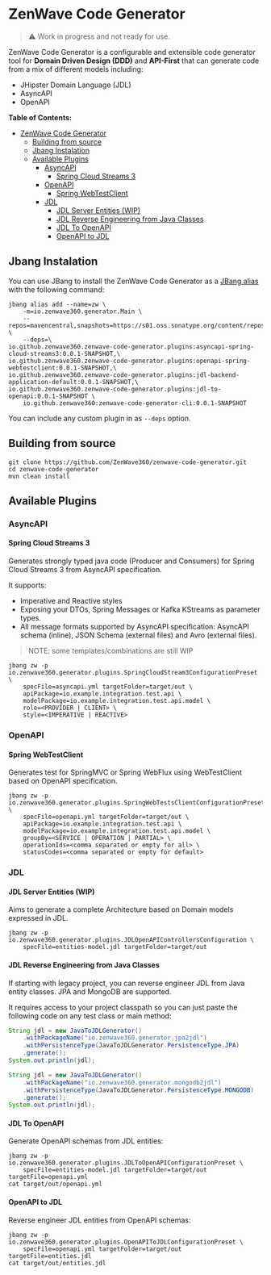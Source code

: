 # ZenWave Code Generator

> :warning: Work in progress and not ready for use.

ZenWave Code Generator is a configurable and extensible code generator tool for **Domain Driven Design (DDD)** and **API-First** that can generate code from a mix of different models including:

- JHipster Domain Language (JDL)
- AsyncAPI
- OpenAPI

**Table of Contents:**

- [ZenWave Code Generator](#zenwave-code-generator)
  - [Building from source](#building-from-source)
  - [Jbang Instalation](#jbang-instalation)
  - [Available Plugins](#available-plugins)
    - [AsyncAPI](#asyncapi)
      - [Spring Cloud Streams 3](#spring-cloud-streams-3)
    - [OpenAPI](#openapi)
      - [Spring WebTestClient](#spring-webtestclient)
    - [JDL](#jdl)
      - [JDL Server Entities (WIP)](#jdl-server-entities-wip)
      - [JDL Reverse Engineering from Java Classes](#jdl-reverse-engineering-from-java-classes)
      - [JDL To OpenAPI](#jdl-to-openapi)
      - [OpenAPI to JDL](#openapi-to-jdl)

## Jbang Instalation

You can use JBang to install the ZenWave Code Generator as a [JBang alias](https://www.jbang.dev/documentation/guide/latest/alias_catalogs.html) with the following command:

```shell
jbang alias add --name=zw \
    -m=io.zenwave360.generator.Main \
    --repos=mavencentral,snapshots=https://s01.oss.sonatype.org/content/repositories/snapshots \
    --deps=\
io.github.zenwave360.zenwave-code-generator.plugins:asyncapi-spring-cloud-streams3:0.0.1-SNAPSHOT,\
io.github.zenwave360.zenwave-code-generator.plugins:openapi-spring-webtestclient:0.0.1-SNAPSHOT,\
io.github.zenwave360.zenwave-code-generator.plugins:jdl-backend-application-default:0.0.1-SNAPSHOT,\
io.github.zenwave360.zenwave-code-generator.plugins:jdl-to-openapi:0.0.1-SNAPSHOT \
    io.github.zenwave360:zenwave-code-generator-cli:0.0.1-SNAPSHOT
```

You can include any custom plugin in as `--deps` option.

## Building from source

```shell
git clone https://github.com/ZenWave360/zenwave-code-generator.git
cd zenwave-code-generator
mvn clean install
```

## Available Plugins

### AsyncAPI

#### Spring Cloud Streams 3

Generates strongly typed java code (Producer and Consumers) for Spring Cloud Streams 3 from AsyncAPI specification.

It supports:

- Imperative and Reactive styles
- Exposing your DTOs, Spring Messages or Kafka KStreams as parameter types.
- All message formats supported by AsyncAPI specification: AsyncAPI schema (inline), JSON Schema (external files) and Avro (external files).

> NOTE: some templates/combinations are still WIP

```shell
jbang zw -p io.zenwave360.generator.plugins.SpringCloudStream3ConfigurationPreset \
    specFile=asyncapi.yml targetFolder=target/out \
    apiPackage=io.example.integration.test.api \
    modelPackage=io.example.integration.test.api.model \
    role=<PROVIDER | CLIENT> \
    style=<IMPERATIVE | REACTIVE>
```

### OpenAPI

#### Spring WebTestClient

Generates test for SpringMVC or Spring WebFlux using WebTestClient based on OpenAPI specification.

```shell
jbang zw -p io.zenwave360.generator.plugins.SpringWebTestsClientConfigurationPreset \
    specFile=openapi.yml targetFolder=target/out \
    apiPackage=io.example.integration.test.api \
    modelPackage=io.example.integration.test.api.model \
    groupBy=<SERVICE | OPERATION | PARTIAL> \
    operationIds=<comma separated or empty for all> \
    statusCodes=<comma separated or empty for default>
```

### JDL

#### JDL Server Entities (WIP)

Aims to generate a complete Architecture based on Domain models expressed in JDL.

```shell
jbang zw -p io.zenwave360.generator.plugins.JDLOpenAPIControllersConfiguration \
    specFile=entities-model.jdl targetFolder=target/out
```

#### JDL Reverse Engineering from Java Classes

If starting with legacy project, you can reverse engineer JDL from Java entity classes. JPA and MongoDB are supported.

It requires access to your project classpath so you can just paste the following code on any test class or main method:

```java
String jdl = new JavaToJDLGenerator()
    .withPackageName("io.zenwave360.generator.jpa2jdl")
    .withPersistenceType(JavaToJDLGenerator.PersistenceType.JPA)
    .generate();
System.out.println(jdl);
```

```java
String jdl = new JavaToJDLGenerator()
    .withPackageName("io.zenwave360.generator.mongodb2jdl")
    .withPersistenceType(JavaToJDLGenerator.PersistenceType.MONGODB)
    .generate();
System.out.println(jdl);
```

#### JDL To OpenAPI

Generate OpenAPI schemas from JDL entities:

```shell
jbang zw -p io.zenwave360.generator.plugins.JDLToOpenAPIConfigurationPreset \
    specFile=entities-model.jdl targetFolder=target/out targetFile=openapi.yml
cat target/out/openapi.yml
```

#### OpenAPI to JDL

Reverse engineer JDL entities from OpenAPI schemas:

```shell
jbang zw -p io.zenwave360.generator.plugins.OpenAPIToJDLConfigurationPreset \
    specFile=openapi.yml targetFolder=target/out targetFile=entities.jdl
cat target/out/entities.jdl
```

